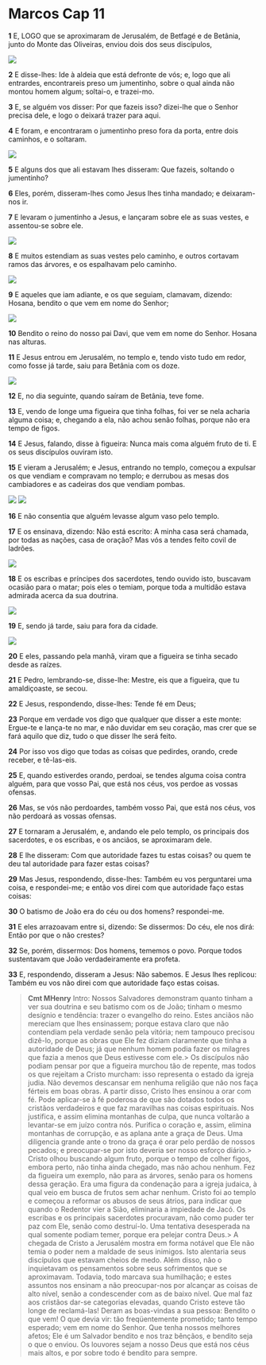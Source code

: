 # Marcos Cap 11

**1** 	E, LOGO que se aproximaram de Jerusalém, de Betfagé e de Betânia, junto do Monte das Oliveiras, enviou dois dos seus discípulos,

![](../Images/SweetPublishing/40-21-1.jpg) 

**2** 	E disse-lhes: Ide à aldeia que está defronte de vós; e, logo que ali entrardes, encontrareis preso um jumentinho, sobre o qual ainda não montou homem algum; soltai-o, e trazei-mo.

**3** 	E, se alguém vos disser: Por que fazeis isso? dizei-lhe que o Senhor precisa dele, e logo o deixará trazer para aqui.

**4** 	E foram, e encontraram o jumentinho preso fora da porta, entre dois caminhos, e o soltaram.

![](../Images/SweetPublishing/40-21-2.jpg) 

**5** 	E alguns dos que ali estavam lhes disseram: Que fazeis, soltando o jumentinho?

**6** 	Eles, porém, disseram-lhes como Jesus lhes tinha mandado; e deixaram-nos ir.

**7** 	E levaram o jumentinho a Jesus, e lançaram sobre ele as suas vestes, e assentou-se sobre ele.

![](../Images/SweetPublishing/40-21-3.jpg) 

**8** 	E muitos estendiam as suas vestes pelo caminho, e outros cortavam ramos das árvores, e os espalhavam pelo caminho.

![](../Images/SweetPublishing/40-21-4.jpg) 

**9** 	E aqueles que iam adiante, e os que seguiam, clamavam, dizendo: Hosana, bendito o que vem em nome do Senhor;

![](../Images/SweetPublishing/40-21-5.jpg) 

**10** 	Bendito o reino do nosso pai Davi, que vem em nome do Senhor. Hosana nas alturas.

**11** 	E Jesus entrou em Jerusalém, no templo e, tendo visto tudo em redor, como fosse já tarde, saiu para Betânia com os doze.

![](../Images/SweetPublishing/40-21-6.jpg) 

**12** 	E, no dia seguinte, quando saíram de Betânia, teve fome.

**13** 	E, vendo de longe uma figueira que tinha folhas, foi ver se nela acharia alguma coisa; e, chegando a ela, não achou senão folhas, porque não era tempo de figos.

**14** 	E Jesus, falando, disse à figueira: Nunca mais coma alguém fruto de ti. E os seus discípulos ouviram isto.

**15** 	E vieram a Jerusalém; e Jesus, entrando no templo, começou a expulsar os que vendiam e compravam no templo; e derrubou as mesas dos cambiadores e as cadeiras dos que vendiam pombas.

![](../Images/SweetPublishing/40-21-7.jpg) ![](../Images/SweetPublishing/40-21-8.jpg) 

**16** 	E não consentia que alguém levasse algum vaso pelo templo.

**17** 	E os ensinava, dizendo: Não está escrito: A minha casa será chamada, por todas as nações, casa de oração? Mas vós a tendes feito covil de ladrões.

![](../Images/SweetPublishing/40-21-9.jpg) 

**18** 	E os escribas e príncipes dos sacerdotes, tendo ouvido isto, buscavam ocasião para o matar; pois eles o temiam, porque toda a multidão estava admirada acerca da sua doutrina.

![](../Images/SweetPublishing/41-11-10.jpg) 

**19** 	E, sendo já tarde, saiu para fora da cidade.

![](../Images/SweetPublishing/41-11-11.jpg) 

**20** 	E eles, passando pela manhã, viram que a figueira se tinha secado desde as raízes.

**21** 	E Pedro, lembrando-se, disse-lhe: Mestre, eis que a figueira, que tu amaldiçoaste, se secou.

**22** 	E Jesus, respondendo, disse-lhes: Tende fé em Deus;

**23** 	Porque em verdade vos digo que qualquer que disser a este monte: Ergue-te e lança-te no mar, e não duvidar em seu coração, mas crer que se fará aquilo que diz, tudo o que disser lhe será feito.

**24** 	Por isso vos digo que todas as coisas que pedirdes, orando, crede receber, e tê-las-eis.

**25** 	E, quando estiverdes orando, perdoai, se tendes alguma coisa contra alguém, para que vosso Pai, que está nos céus, vos perdoe as vossas ofensas.

**26** 	Mas, se vós não perdoardes, também vosso Pai, que está nos céus, vos não perdoará as vossas ofensas.

**27** 	E tornaram a Jerusalém, e, andando ele pelo templo, os principais dos sacerdotes, e os escribas, e os anciãos, se aproximaram dele.

**28** 	E lhe disseram: Com que autoridade fazes tu estas coisas? ou quem te deu tal autoridade para fazer estas coisas?

**29** 	Mas Jesus, respondendo, disse-lhes: Também eu vos perguntarei uma coisa, e respondei-me; e então vos direi com que autoridade faço estas coisas:

**30** 	O batismo de João era do céu ou dos homens? respondei-me.

**31** 	E eles arrazoavam entre si, dizendo: Se dissermos: Do céu, ele nos dirá: Então por que o não crestes?

**32** 	Se, porém, dissermos: Dos homens, tememos o povo. Porque todos sustentavam que João verdadeiramente era profeta.

**33** 	E, respondendo, disseram a Jesus: Não sabemos. E Jesus lhes replicou: Também eu vos não direi com que autoridade faço estas coisas.


> **Cmt MHenry** Intro: Nossos Salvadores demonstram quanto tinham a ver sua doutrina e seu batismo com os de João; tinham o mesmo desígnio e tendência: trazer o evangelho do reino. Estes anciãos não mereciam que lhes ensinassem; porque estava claro que não contendiam pela verdade senão pela vitória; nem tampouco precisou dizê-lo, porque as obras que Ele fez diziam claramente que tinha a autoridade de Deus; já que nenhum homem podia fazer os milagres que fazia a menos que Deus estivesse com ele.> Os discípulos não podiam pensar por que a figueira murchou tão de repente, mas todos os que rejeitam a Cristo murcham: isso representa o estado da igreja judia. Não devemos descansar em nenhuma religião que não nos faça férteis em boas obras. A partir disso, Cristo lhes ensinou a orar com fé. Pode aplicar-se à fé poderosa de que são dotados todos os cristãos verdadeiros e que faz maravilhas nas coisas espirituais. Nos justifica, e assim elimina montanhas de culpa, que nunca voltarão a levantar-se em juízo contra nós. Purifica o coração e, assim, elimina montanhas de corrupção, e as aplana ante a graça de Deus. Uma diligencia grande ante o trono da graça é orar pelo perdão de nossos pecados; e preocupar-se por isto deveria ser nosso esforço diário.> Cristo olhou buscando algum fruto, porque o tempo de colher figos, embora perto, não tinha ainda chegado, mas não achou nenhum. Fez da figueira um exemplo, não para as árvores, senão para os homens dessa geração. Era uma figura da condenação para a igreja judaica, à qual veio em busca de frutos sem achar nenhum. Cristo foi ao templo e começou a reformar os abusos de seus átrios, para indicar que quando o Redentor vier a Sião, eliminaria a impiedade de Jacó. Os escribas e os principais sacerdotes procuravam, não como puder ter paz com Ele, senão como destruí-lo. Uma tentativa desesperada na qual somente podiam temer, porque era pelejar contra Deus.> A chegada de Cristo a Jerusalém mostra em forma notável que Ele não temia o poder nem a maldade de seus inimigos. Isto alentaria seus discípulos que estavam cheios de medo. Além disso, não o inquietavam os pensamentos sobre seus sofrimentos que se aproximavam. Todavia, todo marcava sua humilhação; e estes assuntos nos ensinam a não preocupar-nos por alcançar as coisas de alto nível, senão a condescender com as de baixo nível. Que mal faz aos cristãos dar-se categorias elevadas, quando Cristo esteve tão longe de reclamá-las! Deram as boas-vindas a sua pessoa: Bendito o que vem! O que devia vir: tão freqüentemente prometido; tanto tempo esperado; vem em nome do Senhor. Que tenha nossos melhores afetos; Ele é um Salvador bendito e nos traz bênçãos, e bendito seja o que o enviou. Os louvores sejam a nosso Deus que está nos céus mais altos, e por sobre todo é bendito para sempre.